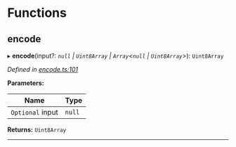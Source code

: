 

# Functions

<a id="encode"></a>

##  encode

▸ **encode**(input?: *`null` | `Uint8Array` | `Array`<`null` | `Uint8Array`>*): `Uint8Array`

*Defined in [encode.ts:101](https://github.com/polkadot-js/common/blob/4c658e8/packages/trie-codec/src/encode.ts#L101)*

**Parameters:**

| Name | Type |
| ------ | ------ |
| `Optional` input | `null` | `Uint8Array` | `Array`<`null` | `Uint8Array`> |

**Returns:** `Uint8Array`

___

